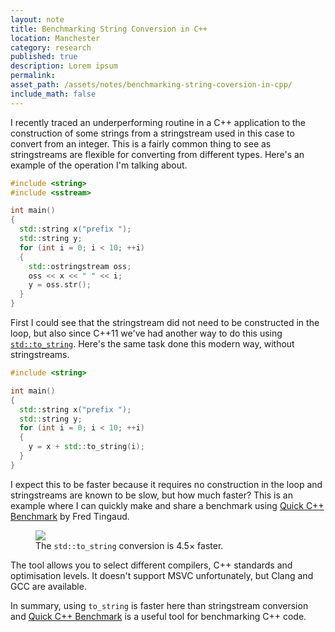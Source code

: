 ```yaml
---
layout: note
title: Benchmarking String Conversion in C++
location: Manchester
category: research
published: true
description: Lorem ipsum
permalink:
asset_path: /assets/notes/benchmarking-string-coversion-in-cpp/
include_math: false
---
```


I recently traced an underperforming routine in a C++ application to the
construction of some strings from a stringstream used in this case to convert
from an integer. This is a fairly common thing to see as stringstreams are
flexible for converting from different types. Here's an example of the operation
I'm talking about.

```cpp
#include <string>
#include <sstream>

int main()
{
  std::string x("prefix ");
  std::string y;
  for (int i = 0; i < 10; ++i)
  {
    std::ostringstream oss;
    oss << x << " " << i;
    y = oss.str();
  }
}
```

First I could see that the stringstream did not need to be constructed in the
loop, but also since C++11 we've had another way to do this using
[`std::to_string`][tostr]. Here's the same task done this modern way, without
stringstreams.

```cpp
#include <string>

int main()
{
  std::string x("prefix ");
  std::string y;
  for (int i = 0; i < 10; ++i)
  {
    y = x + std::to_string(i);
  }
}
```
I expect this to be faster because it requires no construction in the loop and
stringstreams are known to be slow, but how much faster? This is an example
where I can quickly make and share a benchmark using [Quick C++
Benchmark][quickbench] by Fred Tingaud.

<figure>
<a href="http://quick-bench.com/QJoZTFsTxiP3I-1tOkVC4SzNsqU">
<img class="text-framed" 
    src="{{ page.asset_path }}QJoZTFsTxiP3I-1tOkVC4SzNsqU.png" />
</a>
<figcaption>The <code>std::to_string</code> conversion is 4.5&times; faster.
</figcaption>
</figure>

The tool allows you to select different compilers, C++ standards and
optimisation levels. It doesn't support MSVC unfortunately, but Clang and
GCC are available.

In summary, using `to_string` is faster here than stringstream conversion and
[Quick C++ Benchmark][quickbench] is a useful tool for benchmarking C++ code.

[tostr]: https://en.cppreference.com/w/cpp/string/basic_string/to_string
[quickbench]: http://quick-bench.com/QJoZTFsTxiP3I-1tOkVC4SzNsqU
